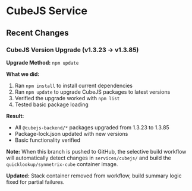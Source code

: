 # CubeJS Service

## Recent Changes

### CubeJS Version Upgrade (v1.3.23 → v1.3.85)

**Upgrade Method:** `npm update`

**What we did:**
1. Ran `npm install` to install current dependencies
2. Ran `npm update` to upgrade CubeJS packages to latest versions
3. Verified the upgrade worked with `npm list`
4. Tested basic package loading

**Result:**
- All `@cubejs-backend/*` packages upgraded from 1.3.23 to 1.3.85
- Package-lock.json updated with new versions
- Basic functionality verified

**Note:** When this branch is pushed to GitHub, the selective build workflow will automatically detect changes in `services/cubejs/` and build the `quicklookup/synmetrix-cube` container image.

**Updated:** Stack container removed from workflow, build summary logic fixed for partial failures.